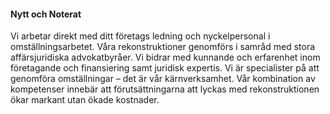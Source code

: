 #### Nytt och Noterat

Vi arbetar direkt med ditt företags ledning och nyckelpersonal i omställningsarbetet. Våra rekonstruktioner genomförs i samråd med stora affärsjuridiska advokatbyråer. Vi bidrar med kunnande och erfarenhet inom företagande och finansiering samt juridisk expertis. Vi är specialister på att genomföra omställningar – det är vår kärnverksamhet. Vår kombination av kompetenser innebär att förutsättningarna att lyckas med rekonstruktionen ökar markant utan ökade kostnader.
